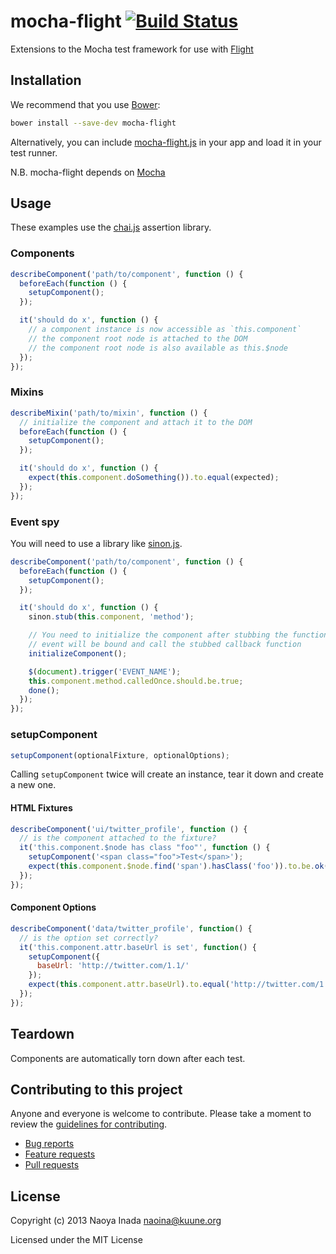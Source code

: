 # mocha-flight [![Build Status](https://travis-ci.org/flightjs/mocha-flight.png?branch=master)](https://travis-ci.org/flightjs/mocha-flight)

Extensions to the Mocha test framework for use with [Flight](https://github.com/flightjs/flight)

## Installation

We recommend that you use [Bower](http://bower.io/):

```bash
bower install --save-dev mocha-flight
```

Alternatively, you can include
[mocha-flight.js](https://raw.github.com/flightjs/mocha-flight/master/lib/mocha-flight.js)
in your app and load it in your test runner.

N.B. mocha-flight depends on [Mocha](https://github.com/visionmedia/mocha)

## Usage

These examples use the [chai.js](http://chaijs.com/) assertion library.

### Components

```javascript
describeComponent('path/to/component', function () {
  beforeEach(function () {
    setupComponent();
  });

  it('should do x', function () {
    // a component instance is now accessible as `this.component`
    // the component root node is attached to the DOM
    // the component root node is also available as this.$node
  });
});
```

### Mixins

```javascript
describeMixin('path/to/mixin', function () {
  // initialize the component and attach it to the DOM
  beforeEach(function () {
    setupComponent();
  });

  it('should do x', function () {
    expect(this.component.doSomething()).to.equal(expected);
  });
});
```

### Event spy

You will need to use a library like [sinon.js](https://github.com/cjohansen/Sinon.JS).

```javascript
describeComponent('path/to/component', function () {
  beforeEach(function () {
    setupComponent();
  });

  it('should do x', function () {
    sinon.stub(this.component, 'method');

    // You need to initialize the component after stubbing the function so the
    // event will be bound and call the stubbed callback function
    initializeComponent();

    $(document).trigger('EVENT_NAME');
    this.component.method.calledOnce.should.be.true;
    done();
  });
});
```

### setupComponent

```javascript
setupComponent(optionalFixture, optionalOptions);
```

Calling `setupComponent` twice will create an instance, tear it down and create a new one.

#### HTML Fixtures

```javascript
describeComponent('ui/twitter_profile', function () {
  // is the component attached to the fixture?
  it('this.component.$node has class "foo"', function () {
    setupComponent('<span class="foo">Test</span>');
    expect(this.component.$node.find('span').hasClass('foo')).to.be.ok();
  });
});
```

#### Component Options

```javascript
describeComponent('data/twitter_profile', function() {
  // is the option set correctly?
  it('this.component.attr.baseUrl is set', function() {
    setupComponent({
      baseUrl: 'http://twitter.com/1.1/'
    });
    expect(this.component.attr.baseUrl).to.equal('http://twitter.com/1.1/');
  });
});
```

## Teardown

Components are automatically torn down after each test.

## Contributing to this project

Anyone and everyone is welcome to contribute. Please take a moment to review
the [guidelines for contributing](CONTRIBUTING.md).

* [Bug reports](CONTRIBUTING.md#bugs)
* [Feature requests](CONTRIBUTING.md#features)
* [Pull requests](CONTRIBUTING.md#pull-requests)

## License

Copyright (c) 2013 Naoya Inada <naoina@kuune.org>

Licensed under the MIT License
